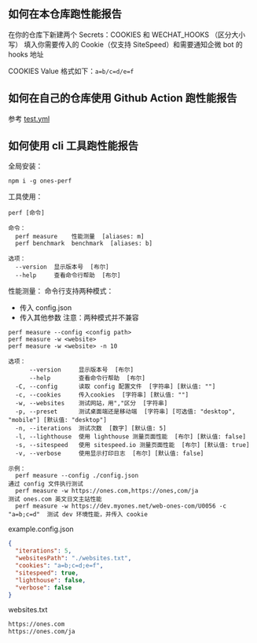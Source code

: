 ## 如何在本仓库跑性能报告
在你的仓库下新建两个 Secrets：COOKIES 和 WECHAT_HOOKS （区分大小写）
填入你需要传入的 Cookie（仅支持 SiteSpeed）和需要通知企微 bot 的 hooks 地址

COOKIES Value 格式如下：`a=b/c=d/e=f`

## 如何在自己的仓库使用 Github Action 跑性能报告

参考 [test.yml](./.github/workflows/test.yml)

## 如何使用 cli 工具跑性能报告

全局安装：
```shell
npm i -g ones-perf
```

工具使用：
```shell
perf [命令]

命令：
  perf measure    性能测量  [aliases: m]
  perf benchmark  benchmark  [aliases: b]

选项：
  --version  显示版本号  [布尔]
  --help     查看命令行帮助  [布尔]
```

性能测量：
命令行支持两种模式：
- 传入 config.json 
- 传入其他参数
注意：两种模式并不兼容

```shell
perf measure --config <config path>
perf measure -w <website>
perf measure -w <website> -n 10

选项：
      --version     显示版本号  [布尔]
      --help        查看命令行帮助  [布尔]
  -C, --config      读取 config 配置文件  [字符串] [默认值: ""]
  -c, --cookies     传入cookies  [字符串] [默认值: ""]
  -w, --websites    测试网站，用","区分  [字符串]
  -p, --preset      测试桌面端还是移动端  [字符串] [可选值: "desktop", "mobile"] [默认值: "desktop"]
  -n, --iterations  测试次数  [数字] [默认值: 5]
  -l, --lighthouse  使用 lighthouse 测量页面性能  [布尔] [默认值: false]
  -s, --sitespeed   使用 sitespeed.io 测量页面性能  [布尔] [默认值: true]
  -v, --verbose     使用显示打印日志  [布尔] [默认值: false]

示例：
  perf measure --config ./config.json                                     通过 config 文件执行测试
  perf measure -w https://ones.com,https://ones,com/ja                    测试 ones.com 英文日文主站性能
  perf measure -w https://dev.myones.net/web-ones-com/U0056 -c "a=b;c=d"  测试 dev 环境性能，并传入 cookie
```

example.config.json
```json
{
  "iterations": 5,
  "websitesPath": "./websites.txt",
  "cookies": "a=b;c=d;e=f",
  "sitespeed": true,
  "lighthouse": false,
  "verbose": false
}
```

websites.txt
```txt
https://ones.com
https://ones.com/ja
```